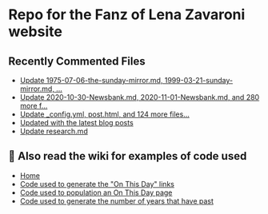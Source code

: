 # Repo for the Fanz of Lena Zavaroni website

## Recently Commented Files
<!-- BLOG-POST-LIST:START -->
- [Update 1975-07-06-the-sunday-mirror.md, 1999-03-21-sunday-mirror.md, …](https://github.com/FanzOfLenaZavaroni/fanzoflenazavaroni.github.io/commit/7c78c6b1ee943fa5d96b061580dd015eae9e9c18)
- [Update 2020-10-30-Newsbank.md, 2020-11-01-Newsbank.md, and 280 more f…](https://github.com/FanzOfLenaZavaroni/fanzoflenazavaroni.github.io/commit/11ff1ad1c7682d3d73f9fbdc99fdfb09d734fd61)
- [Update _config.yml, post.html, and 124 more files...](https://github.com/FanzOfLenaZavaroni/fanzoflenazavaroni.github.io/commit/4dc30d3f11ffd3b1d250166f71bbd32b09f10e37)
- [Updated with the latest blog posts](https://github.com/FanzOfLenaZavaroni/fanzoflenazavaroni.github.io/commit/f9f6f6835dfeb6e4941b15dfc666a881543fbdf1)
- [Update research.md](https://github.com/FanzOfLenaZavaroni/fanzoflenazavaroni.github.io/commit/4944e31a79700f408ee50cec28e3a6529fd3c29c)
<!-- BLOG-POST-LIST:END -->

## :notebook: Also read the wiki for examples of code used
* [Home](https://github.com/FanzOfLenaZavaroni/fanzoflenazavaroni.github.io/wiki)
* [Code used to generate the "On This Day" links](https://github.com/FanzOfLenaZavaroni/fanzoflenazavaroni.github.io/wiki/On-This-Day-Code)
* [Code used to population an On This Day page](https://github.com/FanzOfLenaZavaroni/fanzoflenazavaroni.github.io/wiki/Code-used-to-population-an-On-This-Day-page)
* [Code used to generate the number of years that have past](https://github.com/FanzOfLenaZavaroni/fanzoflenazavaroni.github.io/wiki/Number-of-years-gone-by-code)

